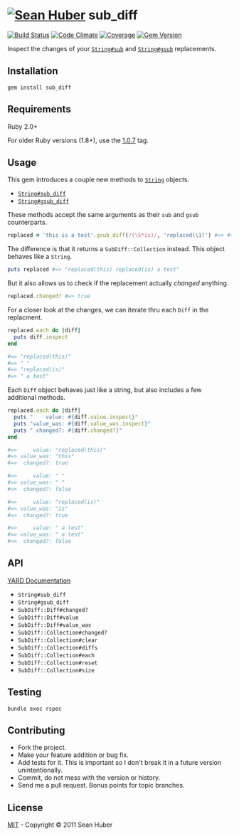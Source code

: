 # [![Sean Huber](https://cloud.githubusercontent.com/assets/2419/6550752/832d9a64-c5ea-11e4-9717-6f9aa6e023b5.png)](https://github.com/shuber) sub_diff

[![Build Status](https://secure.travis-ci.org/shuber/sub_diff.svg)](http://travis-ci.org/shuber/sub_diff) [![Code Climate](https://codeclimate.com/github/shuber/sub_diff/badges/gpa.svg)](https://codeclimate.com/github/shuber/sub_diff) [![Coverage](https://codeclimate.com/github/shuber/sub_diff/badges/coverage.svg)](https://codeclimate.com/github/shuber/sub_diff) [![Gem Version](https://badge.fury.io/rb/sub_diff.svg)](http://badge.fury.io/rb/sub_diff)

Inspect the changes of your [`String#sub`] and [`String#gsub`] replacements.

[`String#sub`]: http://ruby-doc.org//core-2.2.0/String.html#method-i-sub
[`String#gsub`]: http://ruby-doc.org//core-2.2.0/String.html#method-i-gsub

## Installation

```
gem install sub_diff
```


## Requirements

Ruby 2.0+

For older Ruby versions (1.8+), use the [1.0.7](https://github.com/shuber/sub_diff/tree/1.0.7) tag.


## Usage

This gem introduces a couple new methods to [`String`](http://ruby-doc.org/core-2.2.0/String.html) objects.

* [`String#sub_diff`](http://ruby-doc.org/core-2.2.0/String.html#method-i-sub)
* [`String#gsub_diff`](http://ruby-doc.org/core-2.2.0/String.html#method-i-gsub)

These methods accept the same arguments as their `sub` and `gsub` counterparts.

```ruby
replaced = 'this is a test'.gsub_diff(/(\S*is)/, 'replaced(\1)') #=> #<SubDiff::Collection:0x007fc532049508>
```

The difference is that it returns a `SubDiff::Collection` instead. This object behaves like a `String`.

```ruby
puts replaced #=> "replaced(this) replaced(is) a test"
```

But it also allows us to check if the replacement actually *changed* anything.

```ruby
replaced.changed? #=> true
```

For a closer look at the changes, we can iterate thru each `Diff` in the replacment.

```ruby
replaced.each do |diff|
  puts diff.inspect
end

#=> "replaced(this)"
#=> " "
#=> "replaced(is)"
#=> " a test"
```

Each `Diff` object behaves just like a string, but also includes a few additional methods.

```ruby
replaced.each do |diff|
  puts "    value: #{diff.value.inspect}"
  puts "value_was: #{diff.value_was.inspect}"
  puts " changed?: #{diff.changed?}"
end

#=>     value: "replaced(this)"
#=> value_was: "this"
#=>  changed?: true

#=>     value: " "
#=> value_was: " "
#=>  changed?: false

#=>     value: "replaced(is)"
#=> value_was: "is"
#=>  changed?: true

#=>     value: " a test"
#=> value_was: " a test"
#=>  changed?: false
```


## API

[YARD Documentation](http://www.rubydoc.info/github/shuber/sub_diff)

* `String#sub_diff`
* `String#gsub_diff`
* `SubDiff::Diff#changed?`
* `SubDiff::Diff#value`
* `SubDiff::Diff#value_was`
* `SubDiff::Collection#changed?`
* `SubDiff::Collection#clear`
* `SubDiff::Collection#diffs`
* `SubDiff::Collection#each`
* `SubDiff::Collection#reset`
* `SubDiff::Collection#size`

## Testing

```
bundle exec rspec
```


## Contributing

* Fork the project.
* Make your feature addition or bug fix.
* Add tests for it. This is important so I don't break it in a future version unintentionally.
* Commit, do not mess with the version or history.
* Send me a pull request. Bonus points for topic branches.


## License

[MIT](https://github.com/shuber/sub_diff/blob/master/LICENSE)  - Copyright © 2011 Sean Huber
